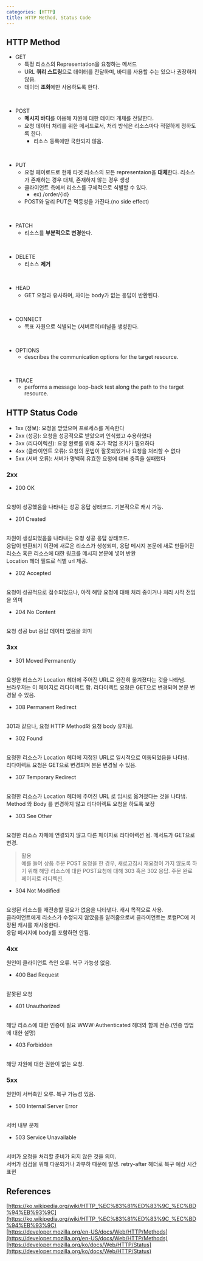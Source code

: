 ```yaml
---
categories: [HTTP]
title: HTTP Method, Status Code
---
```


## HTTP Method

 - GET
   - 특정 리소스의 Representation을 요청하는 메서드
   - URL **쿼리 스트링**으로 데이터를 전달하며, 바디를 사용할 수는 있으나 권장하지 않음.
   - 데이터 **조회**에만 사용하도록 한다.
<br>

 - POST
   - **메시지 바디**를 이용해 자원에 대한 데이터 개체를 전달한다.
   - 요청 데이터 처리를 위한 메서드로서, 처리 방식은 리소스마다 적절하게 정하도록 한다.
     - 리소스 등록에만 국한되지 않음.
<br>

 - PUT
   - 요청 페이로드로 현재 타겟 리소스의 모든 representaion을 **대체**한다. 리소스가 존재하는 경우 대체, 존재하지 않는 경우 생성
   - 클라이언트 측에서 리소스를 구체적으로 식별할 수 있다. 
     - ex) /order/{id}
   - POST와 달리 PUT은 멱등성을 가진다.(no side effect)
<br>

 - PATCH
   - 리소스를 **부분적으로 변경**한다.
<br>

 - DELETE
   - 리소스 **제거**
<br>

 - HEAD
   - GET 요청과 유사하며, 차이는 body가 없는 응답이 반환된다.
<br>

 - CONNECT
   - 목표 자원으로 식별되는 (서버로의)터널을 생성한다. 
<br>

 - OPTIONS
   - describes the communication options for the target resource.
<br>

 - TRACE
   - performs a message loop-back test along the path to the target resource.




## HTTP Status Code

 - 1xx (정보): 요청을 받았으며 프로세스를 계속한다
 - 2xx (성공): 요청을 성공적으로 받았으며 인식했고 수용하였다
 - 3xx (리다이렉션): 요청 완료를 위해 추가 작업 조치가 필요하다
 - 4xx (클라이언트 오류): 요청의 문법이 잘못되었거나 요청을 처리할 수 없다
 - 5xx (서버 오류): 서버가 명백히 유효한 요청에 대해 충족을 실패했다

### 2xx

 - 200 OK
<br>
요청이 성공했음을 나타내는 성공 응답 상태코드. 기본적으로 캐시 가능.
<br>

 - 201 Created
 <br>
 자원이 생성되었음을 나타내는 요청 성공 응답 상태코드. <br>
 응답이 반환되기 이전에 새로운 리소스가 생성되며, 응답 메시지 본문에 새로 만들어진 리소스 혹은 리소스에 대한 링크를 메시지 본문에 넣어 반환<br>
 Location 헤더 필드로 식별 url 제공.
 <br>

 - 202 Accepted
<br>
요청이 성공적으로 접수되었으나, 아직 해당 요청에 대해 처리 중이거나 처리 시작 전임을 의미
<br>

 - 204 No Content
<br>
요청 성공 but 응답 데이터 없음을 의미
<br>


### 3xx

 - 301 Moved Permanently
<br>
요청한 리소스가 Location 헤더에 주어진 URL로 완전히 옮겨졌다는 것을 나타냄. <br>
브라우저는 이 페이지로 리다이렉트 함. 리다이렉트 요청은 GET으로 변경되며 본문 변경될 수 있음.
<br>

 - 308 Permanent Redirect
<br>
301과 같으나, 요청 HTTP Method와 요청 body 유지됨.
<br>

 - 302 Found
<br>
요청한 리소스가 Location 헤더에 지정된 URL로 일시적으로 이동되었음을 나타냄.<br>
리다이렉트 요청은 GET으로 변경되며 본문 변경될 수 있음.
<br>

 - 307 Temporary Redirect
<br>
요청한 리소스가 Location 헤더에 주어진 URL 로 임시로 옮겨졌다는 것을 나타냄.<br>
Method 와 Body 를 변경하지 않고 리다이렉트 요청을 하도록 보장
<br>

 - 303 See Other
<br>
요청한 리소스 자체에 연결되지 않고 다른 페이지로 리다이렉션 됨. 메서드가 GET으로 변경.
<br>

> 활용 <br>
> 예를 들어 상품 주문 POST 요청을 한 경우, 새로고침시 재요청이 가지 않도록 하기 위해
> 해당 리소스에 대한 POST요청에 대해 303 혹은 302 응답. 주문 완료 페이지로 리디렉션.

 - 304 Not Modified
<br>
요청된 리소스를 재전송할 필요가 없음을 나타낸다. 캐시 목적으로 사용.<br>
클라이언트에게 리소스가 수정되지 않았음을 알려줌으로써 클라이언트는 로컬PC에 저장된 캐시를 재사용한다.<br>
응답 메시지에 body를 포함하면 안됨.
<br>

### 4xx

원인이 클라이언트 측인 오류. 복구 가능성 없음.
<br>

 - 400 Bad Request
<br>
잘못된 요청
<br>

 - 401 Unauthorized
<br>
해당 리소스에 대한 인증이 필요
WWW-Authenticated 헤더와 함께 전송.(인증 방법에 대한 설명)
<br>

 - 403 Forbidden
<br>
해당 자원에 대한 권한이 없는 요청.
<br>


### 5xx

원인이 서버측인 오류. 복구 가능성 있음.
<br>

 - 500 Internal Server Error
<br>
서버 내부 문제
<br>

 - 503 Service Unavailable
<br>
서버가 요청을 처리할 준비가 되지 않은 것을 의미.<br>
서버가 점검을 위해 다운되거나 과부하 때문에 발생. retry-after 헤더로 복구 예상 시간 표현
<br>

## References

[https://ko.wikipedia.org/wiki/HTTP_%EC%83%81%ED%83%9C_%EC%BD%94%EB%93%9C](https://ko.wikipedia.org/wiki/HTTP_%EC%83%81%ED%83%9C_%EC%BD%94%EB%93%9C)
<br>
[https://developer.mozilla.org/en-US/docs/Web/HTTP/Methods](https://developer.mozilla.org/en-US/docs/Web/HTTP/Methods)
<br>
[https://developer.mozilla.org/ko/docs/Web/HTTP/Status](https://developer.mozilla.org/ko/docs/Web/HTTP/Status)